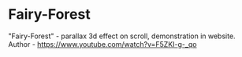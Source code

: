 # Fairy-Forest
"Fairy-Forest" - parallax 3d effect on scroll, demonstration in website. Author - https://www.youtube.com/watch?v=F5ZKI-g-_qo
